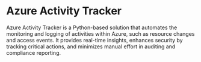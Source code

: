 # Azure Activity Tracker
Azure Activity Tracker is a Python-based solution that automates the monitoring and logging of activities within Azure, such as resource changes and access events. It provides real-time insights, enhances security by tracking critical actions, and minimizes manual effort in auditing and compliance reporting.
